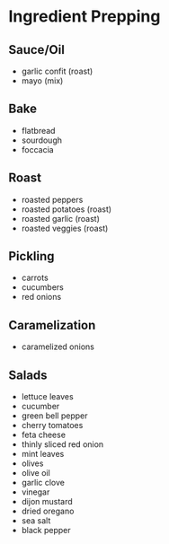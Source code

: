 # Ingredient Prepping

## Sauce/Oil

- garlic confit (roast)
- mayo (mix)

## Bake

- flatbread
- sourdough
- foccacia

## Roast

- roasted peppers
- roasted potatoes (roast)
- roasted garlic (roast)
- roasted veggies (roast)

## Pickling

- carrots
- cucumbers
- red onions

## Caramelization

- caramelized onions

## Salads

- lettuce leaves
- cucumber
- green bell pepper
- cherry tomatoes
- feta cheese
- thinly sliced red onion
- mint leaves
- olives
- olive oil
- garlic clove
- vinegar
- dijon mustard
- dried oregano
- sea salt
- black pepper
